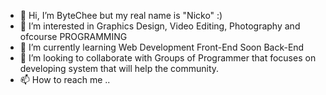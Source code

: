 - 👋 Hi, I’m ByteChee but my real name is "Nicko" :)  
- 👀 I’m interested in Graphics Design, Video Editing, Photography and ofcourse PROGRAMMING
- 🌱 I’m currently learning Web Development Front-End Soon Back-End
- 💞️ I’m looking to collaborate with Groups of Programmer that focuses on developing system that will help the community.
- 📫 How to reach me ..

<!---
ByteChee12/ByteChee12 is a ✨ special ✨ repository because its `README.md` (this file) appears on your GitHub profile.
You can click the Preview link to take a look at your changes.
--->
